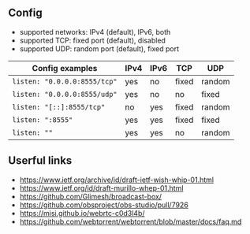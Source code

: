 ## Config

- supported networks: IPv4 (default), IPv6, both
- supported TCP: fixed port (default), disabled 
- supported UDP: random port (default), fixed port

| Config examples              | IPv4 | IPv6 | TCP   | UDP    |
|------------------------------|------|------|-------|--------|
| `listen: "0.0.0.0:8555/tcp"` | yes  | no   | fixed | random |
| `listen: "0.0.0.0:8555/udp"` | yes  | no   | no    | fixed  |
| `listen: "[::]:8555/tcp"`    | no   | yes  | fixed | random |
| `listen: ":8555"`            | yes  | yes  | fixed | fixed  |
| `listen: ""`                 | yes  | yes  | no    | random |

## Userful links

- https://www.ietf.org/archive/id/draft-ietf-wish-whip-01.html
- https://www.ietf.org/id/draft-murillo-whep-01.html
- https://github.com/Glimesh/broadcast-box/
- https://github.com/obsproject/obs-studio/pull/7926
- https://misi.github.io/webrtc-c0d3l4b/
- https://github.com/webtorrent/webtorrent/blob/master/docs/faq.md
